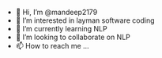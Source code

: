 - 👋 Hi, I’m @mandeep2179
- 👀 I’m interested in layman software coding
- 🌱 I’m currently learning NLP
- 💞️ I’m looking to collaborate on NLP
- 📫 How to reach me ...

<!---
mandeep2179/mandeep2179 is a ✨ special ✨ repository because its `README.md` (this file) appears on your GitHub profile.
You can click the Preview link to take a look at your changes.
--->
